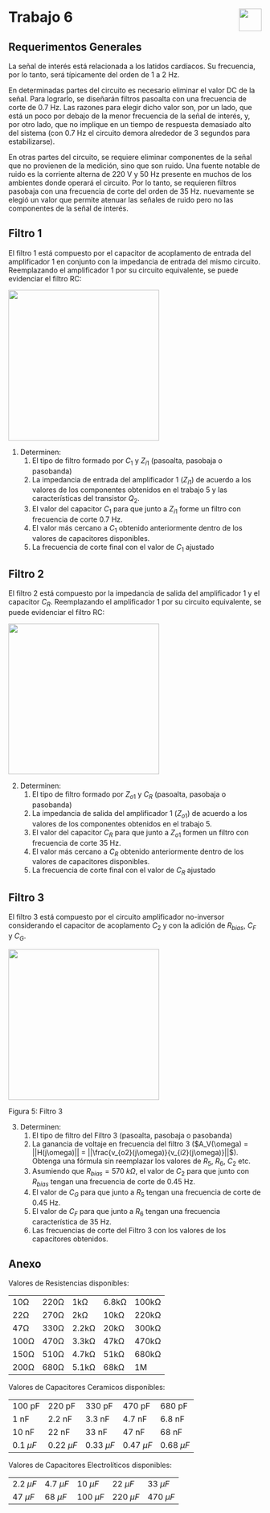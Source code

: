 # <img src="https://julianodb.github.io/SISTEMAS_ELECTRONICOS_PARA_INGENIERIA_BIOMEDICA/img/logo_fing.png?raw=true" align="right" height="45"> Trabajo 6

## Requerimentos Generales

La señal de interés está relacionada a los latidos cardíacos. Su frecuencia, por lo tanto, será típicamente del orden de 1 a 2 Hz. 

En determinadas partes del circuito es necesario eliminar el valor DC de la señal. Para lograrlo, se diseñarán filtros pasoalta con una frecuencia de corte de 0.7 Hz. Las razones para elegir dicho valor son, por un lado, que está un poco por debajo de la menor frecuencia de la señal de interés, y, por otro lado, que no implique en un tiempo de respuesta demasiado alto del sistema (con 0.7 Hz el circuito demora alrededor de 3 segundos para estabilizarse).

En otras partes del circuito, se requiere eliminar componentes de la señal que no provienen de la medición, sino que son ruido. Una fuente notable de ruido es la corriente alterna de 220 V y 50 Hz presente en muchos de los ambientes donde operará el circuito. Por lo tanto, se requieren filtros pasobaja con una frecuencia de corte del orden de 35 Hz. nuevamente se elegió un valor que permite atenuar las señales de ruido pero no las componentes de la señal de interés.

## Filtro 1

El filtro 1 está compuesto por el capacitor de acoplamento de entrada del amplificador 1 en conjunto con la impedancia de entrada del mismo circuito. Reemplazando el amplificador 1 por su circuito equivalente, se puede evidenciar el filtro RC:

<img src="https://julianodb.github.io/electronic_circuits_diagrams/RC_common_emitter_input.png" width="300">

1. Determinen:
    1. El tipo de filtro formado por $C_1$ y $Z_{i1}$ (pasoalta, pasobaja o pasobanda)
    2. La impedancia de entrada del amplificador 1 ($Z_{i1}$) de acuerdo a los valores de los componentes obtenidos en el trabajo 5 y las características del transistor $Q_2$.
    2. El valor del capacitor $C_1$ para que junto a $Z_{i1}$ forme un filtro con frecuencia de corte 0.7 Hz.
    4. El valor más cercano a $C_1$ obtenido anteriormente dentro de los valores de capacitores disponibles.
    5. La frecuencia de corte final con el valor de $C_1$ ajustado

## Filtro 2

El filtro 2 está compuesto por la impedancia de salida del amplificador 1 y el capacitor $C_R$. Reemplazando el amplificador 1 por su circuito equivalente, se puede evidenciar el filtro RC:

<img src="https://julianodb.github.io/electronic_circuits_diagrams/RC_common_emitter_output.png" width="300">

2. Determinen:
    1. El tipo de filtro formado por $Z_{o1}$ y $C_R$ (pasoalta, pasobaja o pasobanda)
    2. La impedancia de salida del amplificador 1 ($Z_{o1}$) de acuerdo a los valores de los componentes obtenidos en el trabajo 5.
    2. El valor del capacitor $C_R$ para que junto a $Z_{o1}$ formen un filtro con frecuencia de corte 35 Hz.
    4. El valor más cercano a $C_R$ obtenido anteriormente dentro de los valores de capacitores disponibles.
    5. La frecuencia de corte final con el valor de $C_R$ ajustado

## Filtro 3

El filtro 3 está compuesto por el circuito amplificador no-inversor considerando el capacitor de acoplamento $C_2$ y con la adición de $R_{bias}$, $C_F$ y $C_G$.

<img src="https://julianodb.github.io/electronic_circuits_diagrams/opamp_bandpass.png" width="300">

Figura 5: Filtro 3

3. Determinen:
    1. El tipo de filtro del Filtro 3 (pasoalta, pasobaja o pasobanda)
    2. La ganancia de voltaje en frecuencia del filtro 3 ($A_V(\omega) = ||H(j\omega)|| = ||\frac{v_{o2}(j\omega)}{v_{i2}(j\omega)}||$). Obtenga una fórmula sin reemplazar los valores de $R_5$, $R_6$, $C_2$ etc.
    2. Asumiendo que $R_{bias} = 570\ k\Omega$, el valor de $C_2$ para que junto con $R_{bias}$ tengan una frecuencia de corte de 0.45 Hz.
    3. El valor de $C_G$ para que junto a $R_5$ tengan una frecuencia de corte de 0.45 Hz.
    4. El valor de $C_F$ para que junto a $R_6$ tengan una frecuencia característica de 35 Hz.
    5. Las frecuencias de corte del Filtro 3 con los valores de los capacitores obtenidos.

## Anexo

Valores de Resistencias disponibles:

|   |  |        |       |  |
|------|------|-----------|------------|-------|
| 10Ω  | 220Ω | 1kΩ       | 6.8kΩ      | 100kΩ |
| 22Ω  | 270Ω | 2kΩ       | 10kΩ       | 220kΩ |
| 47Ω  | 330Ω | 2.2kΩ     | 20kΩ       | 300kΩ |
| 100Ω | 470Ω | 3.3kΩ     | 47kΩ       | 470kΩ |
| 150Ω | 510Ω | 4.7kΩ     | 51kΩ       | 680kΩ |
| 200Ω | 680Ω | 5.1kΩ     | 68kΩ       | 1M    |

Valores de Capacitores Ceramicos disponibles:

|   |  |        |       |  |
|------|------|-----------|------------|-------|
| 100 pF  | 220 pF | 330 pF | 470 pF | 680 pF |
| 1 nF  | 2.2 nF | 3.3 nF | 4.7 nF | 6.8 nF |
| 10 nF  | 22 nF | 33 nF | 47 nF | 68 nF |
| $0.1\ \mu F$  | $0.22\ \mu F$ | $0.33\ \mu F$| $0.47\ \mu F$ | $0.68\ \mu F$ |

Valores de Capacitores Electrolíticos disponibles:

|   |  |        |       |  |
|------|------|-----------|------------|-------|
| $2.2\ \mu F$  | $4.7\ \mu F$ | $10\ \mu F$  | $22\ \mu F$ | $33\ \mu F$ |
| $47\ \mu F$  | $68\ \mu F$ | $100\ \mu F$ | $220\ \mu F$ | $470\ \mu F$ |